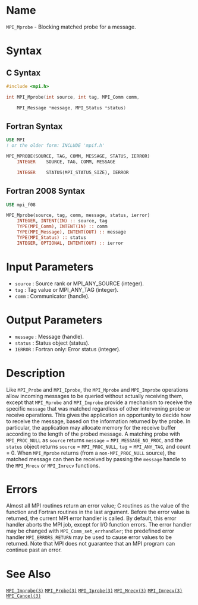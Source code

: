 # Name

`MPI_Mprobe` - Blocking matched probe for a message.

# Syntax

## C Syntax

```c
#include <mpi.h>

int MPI_Mprobe(int source, int tag, MPI_Comm comm,

    MPI_Message *message, MPI_Status *status)
```

## Fortran Syntax

```fortran
USE MPI
! or the older form: INCLUDE 'mpif.h'

MPI_MPROBE(SOURCE, TAG, COMM, MESSAGE, STATUS, IERROR)
    INTEGER    SOURCE, TAG, COMM, MESSAGE

    INTEGER    STATUS(MPI_STATUS_SIZE), IERROR
```

## Fortran 2008 Syntax

```fortran
USE mpi_f08

MPI_Mprobe(source, tag, comm, message, status, ierror)
    INTEGER, INTENT(IN) :: source, tag
    TYPE(MPI_Comm), INTENT(IN) :: comm
    TYPE(MPI_Message), INTENT(OUT) :: message
    TYPE(MPI_Status) :: status
    INTEGER, OPTIONAL, INTENT(OUT) :: ierror
```


# Input Parameters

* `source` : Source rank or MPI_ANY_SOURCE (integer).
* `tag` : Tag value or MPI_ANY_TAG (integer).
* `comm` : Communicator (handle).

# Output Parameters

* `message` : Message (handle).
* `status` : Status object (status).
* `IERROR` : Fortran only: Error status (integer).

# Description

Like `MPI_Probe` and `MPI_Iprobe`, the `MPI_Mprobe` and `MPI_Improbe` operations
allow incoming messages to be queried without actually receiving them,
except that `MPI_Mprobe` and `MPI_Improbe` provide a mechanism to receive
the specific `message` that was matched regardless of other intervening
probe or receive operations. This gives the application an opportunity
to decide how to receive the message, based on the information returned
by the probe. In particular, the application may allocate memory for the
receive buffer according to the length of the probed message.
A matching probe with `MPI_PROC_NULL` as `source` returns `message` =
`MPI_MESSAGE_NO_PROC`, and the `status` object returns `source` =
`MPI_PROC_NULL`, `tag` = `MPI_ANY_TAG`, and count = 0.
When `MPI_Mprobe` returns (from a `non-MPI_PROC_NULL` source), the matched
message can then be received by passing the `message` handle to the
`MPI_Mrecv` or `MPI_Imrecv` functions.

# Errors

Almost all MPI routines return an error value; C routines as the value
of the function and Fortran routines in the last argument.
Before the error value is returned, the current MPI error handler is
called. By default, this error handler aborts the MPI job, except for
I/O function errors. The error handler may be changed with
`MPI_Comm_set_errhandler`; the predefined error handler `MPI_ERRORS_RETURN`
may be used to cause error values to be returned. Note that MPI does not
guarantee that an MPI program can continue past an error.

# See Also

[`MPI_Improbe(3)`](./?file=MPI_Improbe.md)
[`MPI_Probe(3)`](./?file=MPI_Probe.md)
[`MPI_Iprobe(3)`](./?file=MPI_Iprobe.md)
[`MPI_Mrecv(3)`](./?file=MPI_Mrecv.md)
[`MPI_Imrecv(3)`](./?file=MPI_Imrecv.md)
[`MPI_Cancel(3)`](./?file=MPI_Cancel.md)
